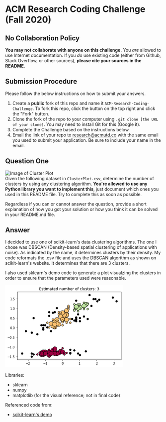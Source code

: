 # ACM Research Coding Challenge (Fall 2020)

## No Collaboration Policy

**You may not collaborate with anyone on this challenge.** You _are_ allowed to use Internet documentation. If you _do_ use existing code (either from Github, Stack Overflow, or other sources), **please cite your sources in the README**.

## Submission Procedure

Please follow the below instructions on how to submit your answers.

1. Create a **public** fork of this repo and name it `ACM-Research-Coding-Challenge`. To fork this repo, click the button on the top right and click the "Fork" button.
2. Clone the fork of the repo to your computer using . `git clone [the URL of your clone]`. You may need to install Git for this (Google it).
3. Complete the Challenge based on the instructions below.
4. Email the link of your repo to research@acmutd.co with the same email you used to submit your application. Be sure to include your name in the email.

## Question One

![Image of Cluster Plot](ClusterPlot.png)
<br/>
Given the following dataset in `ClusterPlot.csv`, determine the number of clusters by using any clustering algorithm. **You're allowed to use any Python library you want to implement this**, just document which ones you used in this README file. Try to complete this as soon as possible.

Regardless if you can or cannot answer the question, provide a short explanation of how you got your solution or how you think it can be solved in your README.md file.

## Answer

I decided to use one of scikit-learn's data clustering algorithms. The one I chose was DBSCAN (Density-based spatial clustering of applications with noise). As indicated by the name, it determines clusters by their density. My code reformats the .csv file and uses the DBSCAN algorithm as shown on scikit-learn's website. It determines that there are 3 clusters.

I also used sklearn's demo code to generate a plot visualzing the clusters in order to ensure that the parameters used were reasonable.

![Image of Clusters](ClusterIdentified.png)

Libraries:
- sklearn
- numpy
- matplotlib (for the visual reference; not in final code)

Referenced code from:
- [scikit-learn's demo](https://scikit-learn.org/stable/auto_examples/cluster/plot_dbscan.html#sphx-glr-auto-examples-cluster-plot-dbscan-py)
